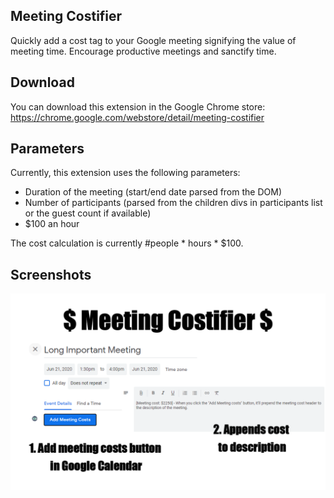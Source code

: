 ## Meeting Costifier

Quickly add a cost tag to your Google meeting signifying the value of meeting time. Encourage productive meetings and sanctify time.

## Download

You can download this extension in the Google Chrome store: https://chrome.google.com/webstore/detail/meeting-costifier

## Parameters

Currently, this extension uses the following parameters:
- Duration of the meeting (start/end date parsed from the DOM)
- Number of participants (parsed from the children divs in participants list or the guest count if available)
- $100 an hour

The cost calculation is currently #people * hours * $100.

## Screenshots

![Image](screenshots/meeting_costifier.PNG)